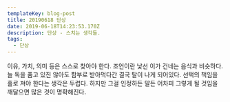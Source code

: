 ```yaml
---
templateKey: blog-post
title: 20190618 단상
date: 2019-06-18T14:23:53.170Z
description: 단상 - 스치는 생각들.
tags:
  - 단상
---
```

이유, 가치, 의미 등은 스스로 찾아야 한다. 조언이란 낯선 이가 건네는 음식과 비슷하다. 늘 독을 품고 있진 않아도 함부로 받아먹다간 결국 탈이 나게 되어있다. 선택의 책임을 홀로 져야 한다는 생각은 두렵다. 하지만 그걸 인정하든 말든 어차피 그렇게 될 것임을 깨달으면 많은 것이 명확해진다.
